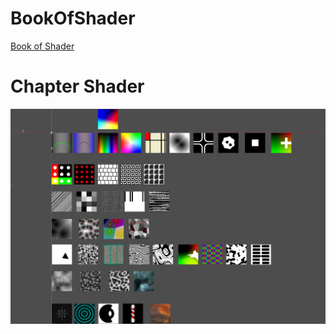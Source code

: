 # BookOfShader
[Book of Shader](https://thebookofshaders.com/)

# Chapter Shader
![alt text](https://github.com/IMGSaibh/BookOfShader/blob/main/BookOfShaderChapters.PNG)
